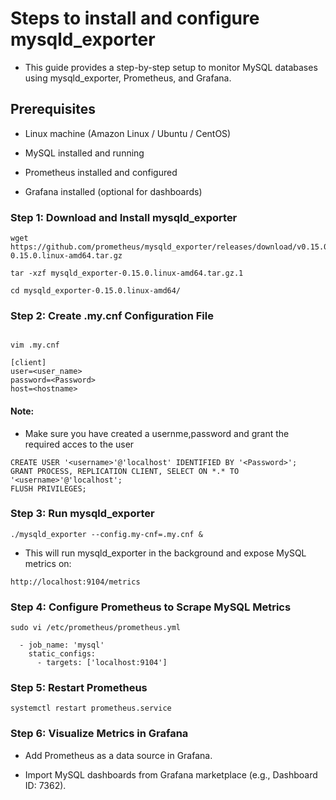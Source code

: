 # Steps to install and configure mysqld_exporter
- This guide provides a step-by-step setup to monitor MySQL databases using mysqld_exporter, Prometheus, and Grafana.

##  Prerequisites
- Linux machine (Amazon Linux / Ubuntu / CentOS)

- MySQL installed and running

- Prometheus installed and configured

- Grafana installed (optional for dashboards)

###  Step 1: Download and Install mysqld_exporter
```
wget https://github.com/prometheus/mysqld_exporter/releases/download/v0.15.0/mysqld_exporter-0.15.0.linux-amd64.tar.gz

tar -xzf mysqld_exporter-0.15.0.linux-amd64.tar.gz.1

cd mysqld_exporter-0.15.0.linux-amd64/
```

### Step 2: Create .my.cnf Configuration File
```

vim .my.cnf

[client]
user=<user_name>
password=<Password>
host=<hostname>
```
#### Note:
- Make sure you have created a usernme,password and grant the required acces to the user

```
CREATE USER '<username>'@'localhost' IDENTIFIED BY '<Password>';
GRANT PROCESS, REPLICATION CLIENT, SELECT ON *.* TO '<username>'@'localhost';
FLUSH PRIVILEGES;
```
### Step 3: Run mysqld_exporter

```
./mysqld_exporter --config.my-cnf=.my.cnf &

```

- This will run mysqld_exporter in the background and expose MySQL metrics on:
```
http://localhost:9104/metrics

```

### Step 4: Configure Prometheus to Scrape MySQL Metrics

```
sudo vi /etc/prometheus/prometheus.yml

  - job_name: 'mysql'
    static_configs:
      - targets: ['localhost:9104']

```

### Step 5: Restart Prometheus
```
systemctl restart prometheus.service

```

### Step 6: Visualize Metrics in Grafana
- Add Prometheus as a data source in Grafana.

- Import MySQL dashboards from Grafana marketplace (e.g., Dashboard ID: 7362).